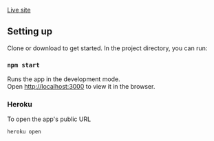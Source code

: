 [Live site](https://realloc.herokuapp.com/#/?_k=2yjq9c)

## Setting up

Clone or download to get started.  In the project directory, you can run:

### `npm start`

Runs the app in the development mode.<br>
Open [http://localhost:3000](http://localhost:3000) to view it in the browser.

### Heroku

To open the app's public URL

`heroku open`
